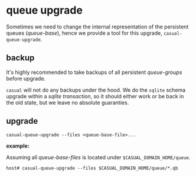 # queue upgrade

Sometimes we need to change the internal representation of
the persistent queues (_queue-base_), hence we provide a tool for
this upgrade, `casual-queue-upgrade`.


## backup

It's highly recommended to take backups of all persistent _queue-groups_ before upgrade.

`casual` will not do any backups under the hood. We do the `sqlite` schema upgrade within
a _sqlite transaction_, so it should either work or be back in the old state, but we leave no
absolute guaranties. 

## upgrade

`casual-queue-upgrade --files <queue-base-file>...`

**example:**

Assuming all _queue-base-files_ is located under `$CASUAL_DOMAIN_HOME/queue`. 
```shell
host# casual-queue-upgrade --files $CASUAL_DOMAIN_HOME/queue/*.qb
```

